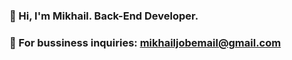 ### 👋 Hi, I'm Mikhail. Back-End Developer.
### 📧 For bussiness inquiries: mikhailjobemail@gmail.com
